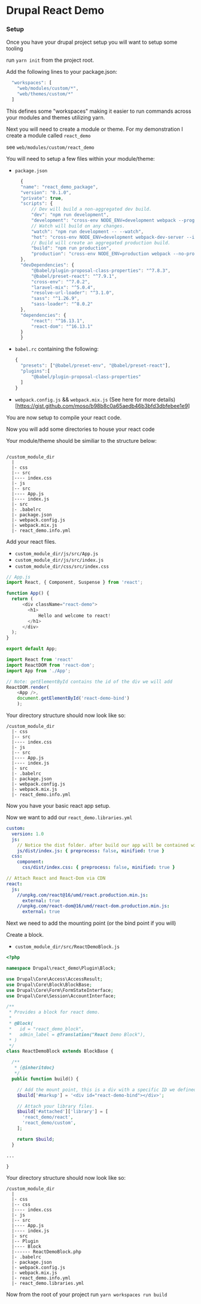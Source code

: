 # Drupal React Demo

### Setup

Once you have your drupal project setup you will want to setup some tooling

run `yarn init` from the project root.

Add the following lines to your package.json: 

```javascript
  "workspaces": [
    "web/modules/custom/*",
    "web/themes/custom/*"
  ]
```

This defines some "workspaces" making it easier to run commands across your modules and themes utilizing yarn.

Next you will need to create a module or theme. For my demonstration I create a module called `react_demo`

see `web/modules/custom/react_demo`

You will need to setup a few files within your module/theme:
- `package.json`
  ```javascript
    {
    "name": "react_demo_package",
    "version": "0.1.0",
    "private": true,
    "scripts": {
        // Dev will build a non-aggregated dev build.
        "dev": "npm run development",
        "development": "cross-env NODE_ENV=development webpack --progress --hide-modules --config=webpack.config.js",
        // Watch will build on any changes.
        "watch": "npm run development -- --watch",
        "hot": "cross-env NODE_ENV=development webpack-dev-server --inline --hot --config=webpack.config.js",
        // Build will create an aggregated production build. 
        "build": "npm run production",
        "production": "cross-env NODE_ENV=production webpack --no-progress --hide-modules --config=webpack.config.js"
    },
    "devDependencies": {
        "@babel/plugin-proposal-class-properties": "^7.8.3",
        "@babel/preset-react": "^7.9.1",
        "cross-env": "^7.0.2",
        "laravel-mix": "^5.0.4",
        "resolve-url-loader": "^3.1.0",
        "sass": "^1.26.9",
        "sass-loader": "^8.0.2"
    },
    "dependencies": {
        "react": "^16.13.1",
        "react-dom": "^16.13.1"
    }
    }

  ```
- `babel.rc` containing the following:
  ```javascript
  {
    "presets": ["@babel/preset-env", "@babel/preset-react"],
    "plugins":[
        "@babel/plugin-proposal-class-properties"
    ]
  }
  ``` 
- `webpack.config.js` && `webpack.mix.js` (See here for more details)[https://gist.github.com/moso/b98b8c0a65aedb46b3bfd3dbfebee1e9]

You are now setup to compile your react code.

Now you will add some directories to house your react code

Your module/theme should be similiar to the structure below:
```

/custom_module_dir
  |
  |- css
  |-- src
  |---- index.css
  |- js
  |-- src
  |---- App.js
  |---- index.js
  |- src
  |- .babelrc
  |- package.json
  |- webpack.config.js
  |- webpack.mix.js
  |- react_demo.info.yml

```

Add your react files.
- `custom_module_dir/js/src/App.js`
- `custom_module_dir/js/src/index.js`
- `custom_module_dir/css/src/index.css`

```javascript
// App.js
import React, { Component, Suspense } from 'react';

function App() {
  return (
      <div className="react-demo">
        <h1>
            Hello and welcome to react!
        </h1>
      </div>
  );
}

export default App;
```

```javascript
import React from 'react'
import ReactDOM from 'react-dom';
import App from './App';

// Note: getElementById contains the id of the div we will add
ReactDOM.render(
    <App />, 
    document.getElementById('react-demo-bind')
    ); 
```

Your directory structure should now look like so:
```
/custom_module_dir
  |- css
  |-- src
  |---- index.css
  |- js
  |-- src
  |---- App.js
  |---- index.js
  |- src
  |- .babelrc
  |- package.json
  |- webpack.config.js
  |- webpack.mix.js
  |- react_demo.info.yml
```

Now you have your basic react app setup.

Now we want to add our `react_demo.libraries.yml`
```yaml
custom:
  version: 1.0
  js:
    // Notice the dist folder. after build our app will be contained within the dist/ directory
    js/dist/index.js: { preprocess: false, minified: true }
  css:
    component:
      css/dist/index.css: { preprocess: false, minified: true }

// Attach React and React-Dom via CDN
react:
  js:
    //unpkg.com/react@16/umd/react.production.min.js:
      external: true
    //unpkg.com/react-dom@16/umd/react-dom.production.min.js:
      external: true
```

Next we need to add the mounting point (or the bind point if you will)

Create a block.
- `custom_module_dir/src/ReactDemoBlock.js`

```php
<?php

namespace Drupal\react_demo\Plugin\Block;

use Drupal\Core\Access\AccessResult;
use Drupal\Core\Block\BlockBase;
use Drupal\Core\Form\FormStateInterface;
use Drupal\Core\Session\AccountInterface;

/**
 * Provides a block for react demo.
 *
 * @Block(
 *   id = "react_demo_block",
 *   admin_label = @Translation("React Demo Block"),
 * )
 */
class ReactDemoBlock extends BlockBase {

  /**
   * {@inheritdoc}
   */
  public function build() {

    // Add the mount point, this is a div with a specific ID we defined in index.js
    $build['#markup'] = '<div id="react-demo-bind"></div>';

    // Attach your library files.
    $build['#attached']['library'] = [
      'react_demo/react',
      'react_demo/custom',
    ];

    return $build;
  }

...

}

```

Your directory structure should now look like so:
```
/custom_module_dir
  |
  |- css
  |-- css
  |---- index.css
  |- js
  |-- src
  |---- App.js
  |---- index.js
  |- src
  |-- Plugin
  |---- Block
  |------ ReactDemoBlock.php
  |- .babelrc
  |- package.json
  |- webpack.config.js
  |- webpack.mix.js
  |- react_demo.info.yml
  |- react_demo.libraries.yml
```


Now from the root of your project run `yarn workspaces run build`